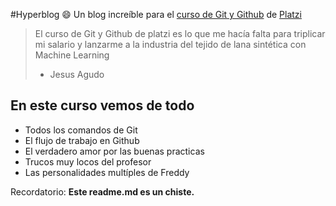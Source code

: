 #Hyperblog :smile:
Un blog increíble para el [curso de Git y Github](http://google.com "curso de Git y Github") de [Platzi](http://google.com "Platzi")
> El curso de Git y Github de platzi es lo que me hacía falta para triplicar mi salario y lanzarme a la industria del tejido de lana sintética con Machine Learning
> - Jesus Agudo

## En este curso vemos de todo
- Todos los comandos de Git
- El flujo de trabajo en Github
- El verdadero amor por las buenas practicas
- Trucos muy locos del profesor
- Las personalidades multíples de Freddy

Recordatorio: **Este readme.md es un chiste.**